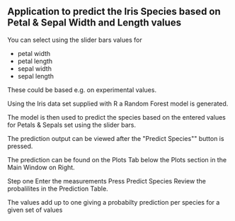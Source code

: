 

## Application to predict the Iris Species based on Petal & Sepal Width and Length values

You can select using the slider bars values for 

* petal width 
* petal length 
* sepal width 
* sepal length 

These could be based e.g. on experimental values.

Using the Iris data set supplied with R a Random Forest model is generated.

The model is then used to predict the species based on the entered values for Petals & Sepals set using the slider bars.

The prediction output can be viewed after the "Predict Species"" button is pressed.

The prediction can be found on the Plots Tab below the Plots section in the Main Window on Right.

Step one
Enter the measurements
Press Predict Species
Review the probalilites in the Prediction Table. 

The values add up to one giving a probabilty prediction per species for a given set of values



